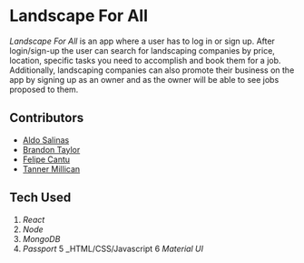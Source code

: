 # Landscape For All

_Landscape For All_ is an app where a user has to log in or sign up. After login/sign-up the user can search for landscaping companies by price, location, specific tasks you need to accomplish and book them for a job. Additionally, landscaping companies can also promote their business on the app by signing up as an owner and as the owner will be able to see jobs proposed to them.
## Contributors
* [Aldo Salinas](https://github.com/asalinas9)
* [Brandon Taylor](https://github.com/Brandon20202)
* [Felipe Cantu](https://github.com/ABACABB00)
* [Tanner Millican](https://github.com/TannerMillican)

## Tech Used
1. _React_
2. _Node_
3. _MongoDB_
4. _Passport_
5 _HTML/CSS/Javascript
6 _Material UI_
